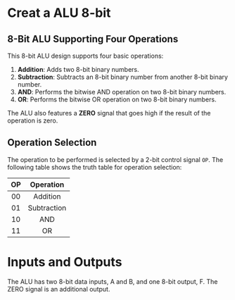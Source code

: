 # Creat a ALU 8-bit

## 8-Bit ALU Supporting Four Operations
This 8-bit ALU design supports four basic operations:
1. **Addition**: Adds two 8-bit binary numbers.
2. **Subtraction**: Subtracts an 8-bit binary number from another 8-bit binary number.
3. **AND**: Performs the bitwise AND operation on two 8-bit binary numbers.
4. **OR**: Performs the bitwise OR operation on two 8-bit binary numbers.

The ALU also features a **ZERO** signal that goes high if the result of the operation is zero.

## Operation Selection
The operation to be performed is selected by a 2-bit control signal `OP`. The following table shows the truth table for operation selection:

|OP  |	Operation  |
|:--:|    :--:     |
|00  |	Addition   |
|01	 | Subtraction |  
|10	 |     AND     |
|11  | 	   OR      | 

# Inputs and Outputs
The ALU has two 8-bit data inputs, A and B, and one 8-bit output, F. The ZERO signal is an additional output.
